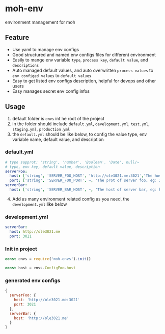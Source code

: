 # moh-env
environment management for moh

## Feature

* Use yaml to manage env configs
* Good structured and named env configs files for different environment
* Easily to mange env variable `type`, `process key`, `default value`, and `descriptions`
* Auto managed default values, and auto overwritten `process values` to `env configed values` to `default values`
* Easy to get listed env configs description, helpful for devops and other users
* Easy manages secret env config infos

## Usage

1. default folder is `envs` int he root of the project
2. in the folder should include `default.yml`, `development.yml`, `test.yml`, `staging.yml`, `production.yml`
3. the `default.yml` should be like below, to config the value type, env variable name, default value, and description

### default.yml
```yaml
# type supprot: 'string', 'number', 'Boolean', 'Date', null/~
# type, env key, default value, description
serverFoo:
  host: ['string', 'SERVER_FOO_HOST', 'http://ole3021.me:3021','The host of server foo, eg: http://foo.com/3322']
  port: ['string', 'SERVER_FOO_PORT', ~, 'The prot of server foo, eg: 3021']
serverBar:
  host: ['string', 'SERVER_BAR_HOST', ~, 'The host of server bar, eg: http://foo.com/3322 [required]']
```

4. Add as many environment related config as you need, the `development.yml` like below

### development.yml
```yaml
serverBar:
  host: http://ole3021.me
  port: 3021
```

### Init in project
```javascript
const envs = require('moh-envs').init()

const host = envs.ConfigFoo.host
```

### generated env configs
```javascript
{
  serverFoo: {
    host: 'http://ole3021.me:3021'
    port: 3021
  },
  serverBar: {
    host: 'http://ole3021.me'
  }
}
```
